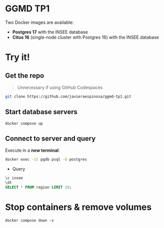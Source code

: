 # GGMD TP1 

Two Docker images are available:

* **Postgres 17** with the INSEE database
* **Citus 16** (single-node cluster with Postgres 16) with the INSEE database


# Try it! 

## Get the repo

> Unnecessary if using GitHub Codespaces

```sh
git clone https://github.com/javieraespinosa/ggmd-tp1.git
```

## Start database servers

```docker
docker compose up
```

## Connect to server and query

Execute in a **new terminal**:

```sh
docker exec -it pgdb psql -U postgres 
```

* Query

```sql
\c insee
\dt
SELECT * FROM region LIMIT 10;
```


# Stop containers & remove volumes

```docker
docker compose down -v
```
